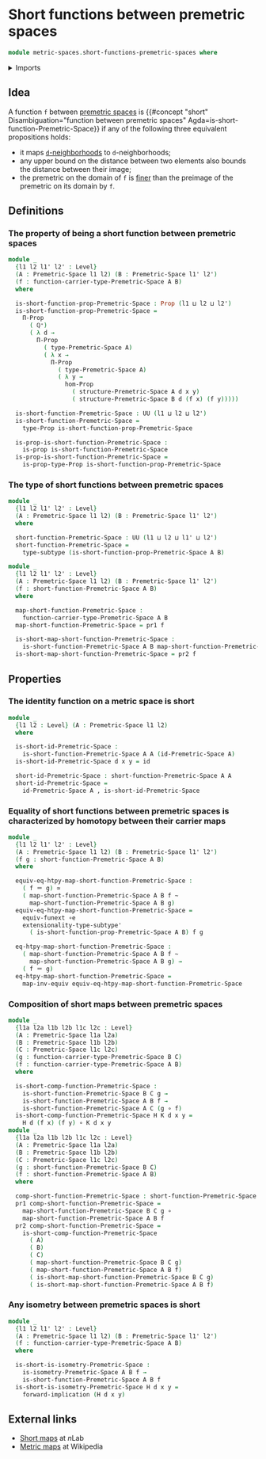 # Short functions between premetric spaces

```agda
module metric-spaces.short-functions-premetric-spaces where
```

<details><summary>Imports</summary>

```agda
open import elementary-number-theory.positive-rational-numbers

open import foundation.dependent-pair-types
open import foundation.equivalences
open import foundation.existential-quantification
open import foundation.function-extensionality
open import foundation.function-types
open import foundation.homotopies
open import foundation.identity-types
open import foundation.logical-equivalences
open import foundation.propositional-truncations
open import foundation.propositions
open import foundation.sequences
open import foundation.sets
open import foundation.subtypes
open import foundation.universe-levels

open import metric-spaces.isometry-premetric-spaces
open import metric-spaces.premetric-spaces
```

</details>

## Idea

A function `f` between [premetric spaces](metric-spaces.premetric-spaces.md) is
{{#concept "short" Disambiguation="function between premetric spaces" Agda=is-short-function-Premetric-Space}}
if any of the following three equivalent propositions holds:

- it maps [`d`-neighborhoods](metric-spaces.premetric-structures.md) to
  `d`-neighborhoods;
- any upper bound on the distance between two elements
  also bounds the distance between their image;
- the premetric on the domain of `f` is
  [finer](metric-spaces.ordering-premetric-structures.md) than the preimage
  of the premetric on its domain by `f`.

## Definitions

### The property of being a short function between premetric spaces

```agda
module _
  {l1 l2 l1' l2' : Level}
  (A : Premetric-Space l1 l2) (B : Premetric-Space l1' l2')
  (f : function-carrier-type-Premetric-Space A B)
  where

  is-short-function-prop-Premetric-Space : Prop (l1 ⊔ l2 ⊔ l2')
  is-short-function-prop-Premetric-Space =
    Π-Prop
      ( ℚ⁺)
      ( λ d →
        Π-Prop
          ( type-Premetric-Space A)
          ( λ x →
            Π-Prop
              ( type-Premetric-Space A)
              ( λ y →
                hom-Prop
                  ( structure-Premetric-Space A d x y)
                  ( structure-Premetric-Space B d (f x) (f y)))))

  is-short-function-Premetric-Space : UU (l1 ⊔ l2 ⊔ l2')
  is-short-function-Premetric-Space =
    type-Prop is-short-function-prop-Premetric-Space

  is-prop-is-short-function-Premetric-Space :
    is-prop is-short-function-Premetric-Space
  is-prop-is-short-function-Premetric-Space =
    is-prop-type-Prop is-short-function-prop-Premetric-Space
```

### The type of short functions between premetric spaces

```agda
module _
  {l1 l2 l1' l2' : Level}
  (A : Premetric-Space l1 l2) (B : Premetric-Space l1' l2')
  where

  short-function-Premetric-Space : UU (l1 ⊔ l2 ⊔ l1' ⊔ l2')
  short-function-Premetric-Space =
    type-subtype (is-short-function-prop-Premetric-Space A B)

module _
  {l1 l2 l1' l2' : Level}
  (A : Premetric-Space l1 l2) (B : Premetric-Space l1' l2')
  (f : short-function-Premetric-Space A B)
  where

  map-short-function-Premetric-Space :
    function-carrier-type-Premetric-Space A B
  map-short-function-Premetric-Space = pr1 f

  is-short-map-short-function-Premetric-Space :
    is-short-function-Premetric-Space A B map-short-function-Premetric-Space
  is-short-map-short-function-Premetric-Space = pr2 f
```

## Properties

### The identity function on a metric space is short

```agda
module _
  {l1 l2 : Level} (A : Premetric-Space l1 l2)
  where

  is-short-id-Premetric-Space :
    is-short-function-Premetric-Space A A (id-Premetric-Space A)
  is-short-id-Premetric-Space d x y = id

  short-id-Premetric-Space : short-function-Premetric-Space A A
  short-id-Premetric-Space =
    id-Premetric-Space A , is-short-id-Premetric-Space
```

### Equality of short functions between premetric spaces is characterized by homotopy between their carrier maps

```agda
module _
  {l1 l2 l1' l2' : Level}
  (A : Premetric-Space l1 l2) (B : Premetric-Space l1' l2')
  (f g : short-function-Premetric-Space A B)
  where

  equiv-eq-htpy-map-short-function-Premetric-Space :
    ( f ＝ g) ≃
    ( map-short-function-Premetric-Space A B f ~
      map-short-function-Premetric-Space A B g)
  equiv-eq-htpy-map-short-function-Premetric-Space =
    equiv-funext ∘e
    extensionality-type-subtype'
      ( is-short-function-prop-Premetric-Space A B) f g

  eq-htpy-map-short-function-Premetric-Space :
    ( map-short-function-Premetric-Space A B f ~
      map-short-function-Premetric-Space A B g) →
    ( f ＝ g)
  eq-htpy-map-short-function-Premetric-Space =
    map-inv-equiv equiv-eq-htpy-map-short-function-Premetric-Space
```

### Composition of short maps between premetric spaces

```agda
module _
  {l1a l2a l1b l2b l1c l2c : Level}
  (A : Premetric-Space l1a l2a)
  (B : Premetric-Space l1b l2b)
  (C : Premetric-Space l1c l2c)
  (g : function-carrier-type-Premetric-Space B C)
  (f : function-carrier-type-Premetric-Space A B)
  where

  is-short-comp-function-Premetric-Space :
    is-short-function-Premetric-Space B C g →
    is-short-function-Premetric-Space A B f →
    is-short-function-Premetric-Space A C (g ∘ f)
  is-short-comp-function-Premetric-Space H K d x y =
    H d (f x) (f y) ∘ K d x y
module _
  {l1a l2a l1b l2b l1c l2c : Level}
  (A : Premetric-Space l1a l2a)
  (B : Premetric-Space l1b l2b)
  (C : Premetric-Space l1c l2c)
  (g : short-function-Premetric-Space B C)
  (f : short-function-Premetric-Space A B)
  where

  comp-short-function-Premetric-Space : short-function-Premetric-Space A C
  pr1 comp-short-function-Premetric-Space =
    map-short-function-Premetric-Space B C g ∘
    map-short-function-Premetric-Space A B f
  pr2 comp-short-function-Premetric-Space =
    is-short-comp-function-Premetric-Space
      ( A)
      ( B)
      ( C)
      ( map-short-function-Premetric-Space B C g)
      ( map-short-function-Premetric-Space A B f)
      ( is-short-map-short-function-Premetric-Space B C g)
      ( is-short-map-short-function-Premetric-Space A B f)
```

### Any isometry between premetric spaces is short

```agda
module _
  {l1 l2 l1' l2' : Level}
  (A : Premetric-Space l1 l2) (B : Premetric-Space l1' l2')
  (f : function-carrier-type-Premetric-Space A B)
  where

  is-short-is-isometry-Premetric-Space :
    is-isometry-Premetric-Space A B f →
    is-short-function-Premetric-Space A B f
  is-short-is-isometry-Premetric-Space H d x y =
    forward-implication (H d x y)
```

## External links

- [Short maps](https://ncatlab.org/nlab/show/short+map) at $n$Lab
- [Metric maps](https://en.wikipedia.org/wiki/Metric_map) at Wikipedia
